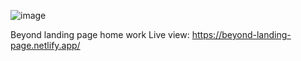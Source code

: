 ![image](https://github.com/bunyodzaripov/beyond-landing-page/assets/111201762/01bb6c95-cbfd-4084-b5d8-1bea10ae923a)

Beyond landing page home work
Live view:
https://beyond-landing-page.netlify.app/
